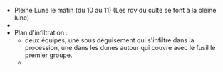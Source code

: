 - Pleine Lune le matin (du 10 au 11) (Les rdv du culte se font à la pleine lune)
-
- Plan d'infiltration :
	- deux équipes, une sous déguisement qui s'infiltre dans la procession, une dans les dunes autour qui couvre avec le fusil le premier groupe.
	-